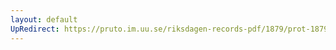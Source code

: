 ```yaml
---
layout: default
UpRedirect: https://pruto.im.uu.se/riksdagen-records-pdf/1879/prot-1879--ak--040/prot-1879--ak--040_024.pdf
---
```

